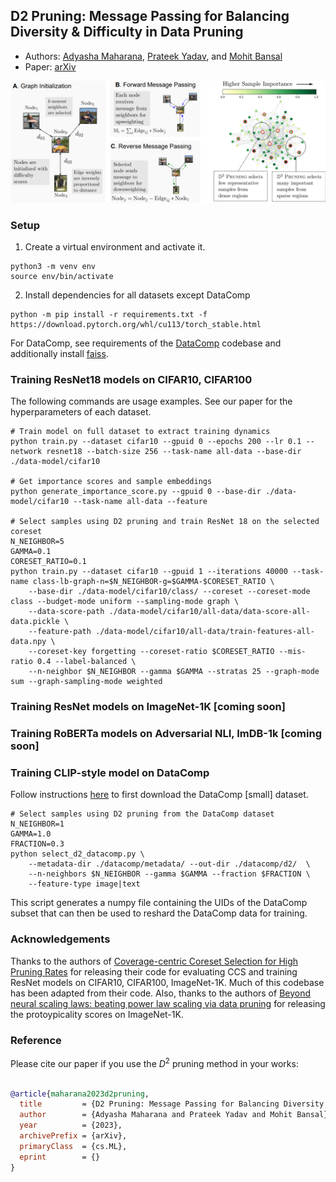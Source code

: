 ## D2 Pruning: Message Passing for Balancing Diversity & Difficulty in Data Pruning
* Authors: [Adyasha Maharana](https://adymaharana.github.io/), [Prateek Yadav](https://prateek-yadav.github.io/), and [Mohit Bansal](https://www.cs.unc.edu/~mbansal/)
* Paper: [arXiv]()

![image](./assets/d2_pruning_main.png)

### Setup

1. Create a virtual environment and activate it.
```
python3 -m venv env
source env/bin/activate
```
2. Install dependencies for all datasets except DataComp
```
python -m pip install -r requirements.txt -f https://download.pytorch.org/whl/cu113/torch_stable.html
```
For DataComp, see requirements of the [DataComp](https://github.com/mlfoundations/datacomp) codebase and additionally install [faiss](https://github.com/facebookresearch/faiss/blob/main/INSTALL.md).

### Training ResNet18 models on CIFAR10, CIFAR100
The following commands are usage examples. See our paper for the hyperparameters of each dataset.
```
# Train model on full dataset to extract training dynamics
python train.py --dataset cifar10 --gpuid 0 --epochs 200 --lr 0.1 --network resnet18 --batch-size 256 --task-name all-data --base-dir ./data-model/cifar10

# Get importance scores and sample embeddings
python generate_importance_score.py --gpuid 0 --base-dir ./data-model/cifar10 --task-name all-data --feature

# Select samples using D2 pruning and train ResNet 18 on the selected coreset
N_NEIGHBOR=5
GAMMA=0.1
CORESET_RATIO=0.1
python train.py --dataset cifar10 --gpuid 1 --iterations 40000 --task-name class-lb-graph-n=$N_NEIGHBOR-g=$GAMMA-$CORESET_RATIO \
    --base-dir ./data-model/cifar10/class/ --coreset --coreset-mode class --budget-mode uniform --sampling-mode graph \
    --data-score-path ./data-model/cifar10/all-data/data-score-all-data.pickle \
    --feature-path ./data-model/cifar10/all-data/train-features-all-data.npy \
    --coreset-key forgetting --coreset-ratio $CORESET_RATIO --mis-ratio 0.4 --label-balanced \
    --n-neighbor $N_NEIGHBOR --gamma $GAMMA --stratas 25 --graph-mode sum --graph-sampling-mode weighted
```


### Training ResNet models on ImageNet-1K \[coming soon\]


### Training RoBERTa models on Adversarial NLI, ImDB-1k \[coming soon\]


### Training CLIP-style model on DataComp
Follow instructions [here](https://github.com/mlfoundations/datacomp) to first download the DataComp \[small\] dataset.
```
# Select samples using D2 pruning from the DataComp dataset
N_NEIGHBOR=1
GAMMA=1.0
FRACTION=0.3
python select_d2_datacomp.py \
    --metadata-dir ./datacomp/metadata/ --out-dir ./datacomp/d2/  \
    --n-neighbors $N_NEIGHBOR --gamma $GAMMA --fraction $FRACTION \
    --feature-type image|text
```
This script generates a numpy file containing the UIDs of the DataComp subset that can then be used to reshard the DataComp data for training.

### Acknowledgements
Thanks to the authors of [Coverage-centric Coreset Selection for High Pruning Rates](https://github.com/haizhongzheng/Coverage-centric-coreset-selection) for releasing their code for evaluating CCS and training ResNet models on CIFAR10, CIFAR100, ImageNet-1K. Much of this codebase has been adapted from their code. Also, thanks to the authors of [Beyond neural scaling laws: beating power law scaling via data pruning](https://github.com/rgeirhos/dataset-pruning-metrics) for releasing the protoypicality scores on ImageNet-1K.

### Reference
Please cite our paper if you use the $D^2$ pruning method in your works:
```bibtex

@article{maharana2023d2pruning,
  title         = {D2 Pruning: Message Passing for Balancing Diversity & Difficulty in Data Pruning},
  author        = {Adyasha Maharana and Prateek Yadav and Mohit Bansal},
  year          = {2023},
  archivePrefix = {arXiv},
  primaryClass  = {cs.ML},
  eprint        = {}
}
```